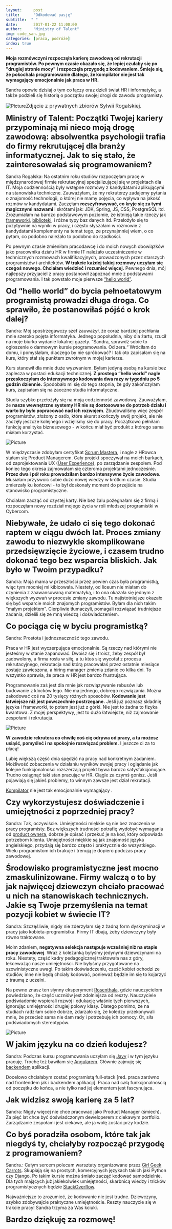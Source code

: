 ```yaml
---
layout:     post
title:      "Odkodować pasję"
subtitle:  " "
date:       2017-01-22 11:00:00 
author:     "Ministry of Talent"
img: code_san.jpg
categories: [praca, podróże]
index: true
---
```

<b> Moja rozmówczyni rozpoczęła karierę zawodową od rekrutacji programistów. 
Po pewnym czasie okazało się, że lepiej czułaby się po "drugiej stronie mocy" i rozpoczęła przygodę z kodowaniem.
Śmieje się, że pokochała programowanie dlatego, że kompilator nie jest tak wymagający emocjonalnie jak praca w HR. </b>

Sandra opowie dzisiaj o tym co łączy oraz dzieli świat HR i informatykę, a także podzieli się historią o początku swojej drogi do zawodu programisty.

<img src="/images/rsz_sandra_profile_1.jpg" class="img-responsive" alt="Picture"><font size="3">Zdjęcie z prywatnych zbiorów Sylwii Rogalskiej.</font>



<b><font size="5,5">Ministry of Talent:  Początki Twojej kariery przypominają mi nieco moją drogę zawodową: absolwentka psychologii trafia do firmy rekrutującej dla branży informatycznej. Jak to się stało, że zainteresowałaś się programowaniem?</font></b>

Sandra Rogalska: Na ostatnim roku studiów rozpoczęłam pracę w międzynarodowej firmie rekrutacyjnej specjalizującej się w projektach dla IT. Moja codziennością były wstępne rozmowy z kandydatami aplikującymi na stanowiska techniczne. 
Zauważyłam, że my rekruterzy zadajemy pytania o znajomość technologii, o której nie mamy pojęcia, co wpływa na jakość rozmów w kandydatami. 
Zaczęłam <b>rozszyfrowywać, co kryje się za tymi magicznymi nazwami</b> i skrótami jak: JDK, Spring, JS, CSS, PostgreSQL itd. Zrozumiałam na bardzo podstawowym poziomie, że istnieją takie rzeczy jak <a href="https://pl.wikipedia.org/wiki/Framework" target="_blank">frameworki</a>, <a href="https://pl.wikipedia.org/wiki/Biblioteka_programistyczna" target="_blank">biblioteki</a>, i różne typy baz danych itd. Przełożyło się to pozytywnie na wyniki w pracy, i często słyszałam w rozmowie z kandydatami komplementy na temat tego, że przynajmniej wiem, o co pytam, co podobno należało to podobno do rzadkości.


Po pewnym czasie zmieniłam pracodawcę i do moich nowych obowiązków jako pracownika działu HR w firmie IT należało uczestniczenie w technicznych rozmowach kwalifikacyjnych, prowadzonych przez starszych programistów i architektów. <b>W trakcie każdej takiej rozmowy uczyłam się czegoś nowego. Chciałam wiedzieć i rozumieć więcej.</b> 
Pewnego dnia, mój najlepszy przyjaciel z pracy postanowił zapoznać mnie z podstawami programowania. I tak powstało moje pierwsze <a href="https://pl.wikipedia.org/wiki/Hello_world" target="_blank">“hello world”</a>. 


<b><font size="5,5">Od “hello world” do bycia pełnoetatowym programistą prowadzi długa droga. Co sprawiło, że postanowiłaś pójść o krok dalej?</font></b>


Sandra: Mój spostrzegawczy szef zauważył, że coraz bardziej pochłania mnie szeroko pojęta informatyka. Jednego popołudnia, niby dla żartu, rzucił na moje biurko wydanie lokalnej gazety. “Sandra,  sprawdź sobie to ogłoszenie o  darmowym kursie programowania. Od zera.“ Wróciłam do domu, i pomyślałam, dlaczego by nie spróbować? I tak oto zapisałam się na kurs, który stał się punktem zwrotnym w mojej karierze.   


Kurs stanowił dla mnie duże wyzwaniem. Byłam jedyną osobą na kursie bez zaplecza w postaci edukacji technicznej.  <b>Z prostego “hello world” nagle przeskoczyłam do intensywnego kodowania dwa razy w tygodniu po 5 godzin dziennie.</b> Spodobało mi się do tego stopnia, że gdy zakończyłam kurs, zapisałam się na zaoczne studia informatyczne. 

Studia szybko przełożyły się na moją codzienność zawodową.  Zauważyłam, że <b>nasze wewnętrzne systemy HR nie są dostosowane do potrzeb działu i warto by było popracować nad ich rozwojem</b>. Zbudowaliśmy więc zespół programistów, złożony z osób, które akurat skończyły swój projekt, ale nie zaczęły jeszcze kolejnego i wzięliśmy się do pracy. Początkowo pełniłam funkcję analityka biznesowego - w końcu miał być produkt z którego sama miałam korzystać.  




<img src="/images/code_san.jpg" class="img-responsive" alt="Picture"> 



W międzyczasie zdobyłam certyfikat <a href="https://pl.wikipedia.org/wiki/Scrum" target="_blank">Scrum Mastera</a>, i nagle z HRowca stałam się Product Managerem. Cały projekt spoczywał na moich barkach, od zaprojektowania UX (<a href="https://pl.wikipedia.org/wiki/User_experience" target="_blank">User Experience</a>), po zarządzanie zespołem. Pod koniec tego okresa zajmowałam się czteroma projektami jednocześnie. <b>Przez dwa i pół roku prowadziłam bardzo intensywne życie zawodowe.</b> Musiałam przyswoić sobie dużo nowej wiedzy w krótkim czasie. Studia zmierzały ku końcowi - to był doskonały moment do przejście na stanowisko programistyczne.

Chciałam zacząć od czystej karty. Nie bez żalu pożegnałam się z firmą i rozpoczęłam nowy rozdział mojego życia w roli młodszej programistki w Cybercom. 



<b><font size="5,5">Niebywałe, że udało ci się tego dokonać raptem w ciągu dwóch lat. Proces zmiany zawodu to niezwykle skomplikowane przedsięwzięcie życiowe, i czasem trudno dokonać tego bez wsparcia bliskich. Jak było w Twoim przypadku?</font></b>

Sandra: Moja mama w przeszłości przez pewien czas była programistką, więc tym mocniej mi kibicowała.
Niestety, od liceum nie miałam do czynienia z zaawansowaną matematyką, i to ona okazała się jednym z większych wyzwań w procesie zmiany zawodu. Tu najistotniejsze okazało się być wsparcie moich znajomych programistów. Byłam dla nich takim “małym projektem”. Cierpliwie tłumaczyli, pomagali rozwiązać trudniejsze zadania, dzielili się ze mną wiedzą i doświadczeniem. 


<b><font size="5,5">Co pociąga cię w byciu programistką?</font></b>

Sandra: Prostota i jednoznaczność tego zawodu. 

Praca w HR jest wyczerpująca emocjonalnie. Są rzeczy nad którymi nie jesteśmy w stanie zapanować. Dwoisz się i troisz, żeby zespół był zadowolony, a firma rosła w siłę, a tu ktoś się wycofał z procesu rekrutacyjnego, rekrutacja nad którą pracowałaś przez ostatnie miesiące zostaje zawieszona, a hiring manager zmienia zdanie co kilka dni. To wszystko sprawia, że praca w HR jest bardzo frustrująca. 

Programowanie zaś jest dla mnie jak rozwiązywanie rebusów lub budowanie z klocków lego. Nie ma jednego, dobrego rozwiązania. Można zakodować coś na 20 tysięcy różnych sposobów. 
<b>Kodowanie jest łatwiejsze niż jest powszechnie postrzegane.</b> Jeśli już poznasz składnię języka i frameworki, to potem jest już z górki. Nie jest to żadna to fizyka kwantowa. 
Z mojej perspektywy, jest to dużo łatwiejsze, niż zajmowanie zespołami i rekrutacja. 


<img src="/images/rsz_san_laptop.jpg" class="img-responsive" alt="Picture">


<b>W zawodzie rekrutera co chwilę coś cię odrywa od pracy, a tu możesz usiąść, pomyśleć i na spokojnie rozwiązać problem.</b> I jeszcze ci za to płacą!

Lubię większą część dnia spędzić na pracy nad konkretnym zadaniem. Możliwość zobaczenia w działaniu wyników swojej pracy i oglądanie jak kolejne funkcjonalności rozszerzają projekt bywa bardzo satysfakcjonujące. Trudno osiągnąć taki stan pracując w HR. Ciągle za czymś gonisz. Jeśli pojawiają się jakieś problemy, to winnym zawsze jest dział rekrutacji. 

<a href="https://pl.wikipedia.org/wiki/Kompilator" target="_blank">Kompilator</a> nie jest tak emocjonalnie wymagający . 

<b><font size="5,5">Czy wykorzystujesz doświadczenie i umiejętności z poprzedniej pracy?</font></b>


Sandra: Tak, oczywiście. Umiejętności miękkie są nie bez znaczenia w pracy programisty. Bez większych trudności potrafię wydobyć wymagania od <a href="http://scrum-master.pl/product-owner-czy-pelniacy-obowiazki/" target="_blank">product ownera</a>, dobrze je opisać i przekuć je na kod, który odpowiada potrzebom klienta. Umiejętności miękkie są jak znajomość języka angielskiego, przydają się bardzo często i praktycznie do wszystkiego.  Wielu programistom ich brakuje i trenują je dopiero podczas pracy zawodowej. 


<b><font size="5,5">Środowisko programistyczne jest mocno zmaskulinizowane. Firmy walczą o to by jak najwięcej dziewczyn chciało pracować u nich na stanowiskach technicznych. Jakie są Twoje przemyślenia na temat pozycji kobiet w świecie IT? </font></b>


Sandra: Szczęśliwie, nigdy nie zderzyłam się z żadną form dyskryminacji w pracy jako kobieta-programistka.  Firmy IT dbają, żeby dziewczyny były równo traktowane.

Moim zdaniem, <b>negatywna selekcja następuje wcześniej niż na etapie pracy zawodowej</b>. Wraz z koleżanką byłyśmy jedynymi dziewczynami na roku. Niestety, część kadry pedagogicznej traktowała nas z góry, lekceważąc nasze umiejętności. Nie byłyśmy przygotowane na szowinistyczne uwagi. Po takim doświadczeniu, cześć kobiet ochodzi ze studiów, inne nie będą chciały kodować, ponieważ będzie im się to kojarzyć z traumą z uczelni.

Na pewno znasz ten słynny eksperyment <a href="https://pl.wikipedia.org/wiki/Efekt_Pigmaliona" target="_blank">Rosenthala</a>, gdzie nauczycielom powiedziano, że część uczniów jest zdolniejsza od reszty. Nauczyciele podświadomie wspierali rozwój i edukację właśnie tych pierwszych, ignorując umiejętności drugiej połowy klasy. Dlatego pomimo, że na studiach radziłam sobie dobrze, zdarzało się, że koledzy przekonywali mnie, że przecież sama nie dam rady i potrzebuję ich pomocy. Ot, siła podświadomych stereotypów.


<img src="/images/rsz_san_code.jpg" class="img-responsive" alt="Picture">


<b><font size="5,5">W jakim języku na co dzień kodujesz?</font></b>

Sandra: Podczas kursu programowania uczyłam się <a href="https://pl.wikipedia.org/wiki/Java" target="_blank">Javy</a> i w tym języku pracuję. Trochę też bawiłam się <a href="https://pl.wikipedia.org/wiki/AngularJS" target="_blank">Angularem</a>. Głównie zajmuję się <a href="https://pl.wikipedia.org/wiki/Front-end_i_back-end" target="_blank">backendem</a> aplikacji. 

Docelowo chciałabym zostać programistą full-stack [red. praca zarówno nad frontendem jak i backendem aplikacji]. Praca nad całą funkcjonalnością od początku do końca, a nie tylko nad jej elementem jest fascynująca. 


<b><font size="5,5">Jak widzisz swoją karierę za 5 lat?</font></b>



Sandra: Nigdy więcej nie chce pracować jako Product Manager (śmiech). Za pięć lat chce być doświadczonym deweloperem z ciekawym portfolio.  Zarządzanie zespołami jest ciekawe, ale ja wolę zostać przy kodzie. 


<b><font size="5,5">Co byś poradziła osobom, które tak jak niegdyś ty, chciałyby rozpocząć przygodę z programowaniem?</font></b>



Sandra.: Całym sercem polecam warsztaty organizowane przez <a href="http://geekgirlscarrots.org/" target="_blank">Girl Geek Carrots</a>. 
Skupiają się na prostych, komercyjnych językach takich jaki Python czy Django. Po takim kursie można śmiało zacząć kodować samodzielnie.  Dla tych mających już jakiekolwiek umiejętności, skarbnicą wiedzy i tricków programistycznych będzie <a href="http://stackoverflow.com/" target="_blank">StackOverflow</a>.


Najważniejsze to zrozumieć, że kodowanie nie jest trudne. Dziewczyny, szybko zdobywajcie praktyczne umiejętnoście. Reszty nauczycie się w trakcie pracy!
Sandra trzyma za Was kciuki.


<b><font size="5,5"> Bardzo dziękuję za rozmowę! </font></b>


